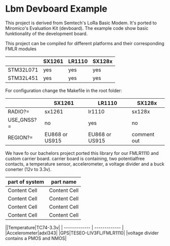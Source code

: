 # Lbm Devboard Example

This project is derived from Semtech's LoRa Basic Modem.
It's ported to Miromico's Evaluation Kit (devboard).
The example code show basic funktionality of the development board.


This project can be compiled for different platforms and their corresponding FMLR modules

||SX1261|LR1110|SX128x|
|-|-|-|-|
|STM32L071|yes|yes|yes|
|STM32L451|yes|yes|yes|

For configuration change the Makefile in the root folder:

||SX1261|LR1110|SX128x|
|-|-|-|-|
|RADIO?=|sx1261|lr1110|sx128x|
|USE_GNSS?=|no|yes|no|
|REGION?=|EU868 or US915|EU868 or US915|comment out|

We have fo our bachelors project ported this library for our FMLR1110  and custom carrier board.
carrier board is containing, two potentialfree contacts, a temperature sensor, accelerometer, a voltage divider and a buck conerter (12v to 3.3v).

| part of system  | part name |
| ------------- | ------------- |
| Content Cell  | Content Cell  |
| Content Cell  | Content Cell  |
| Content Cell  | Content Cell  |
| Content Cell  | Content Cell  |

||Temperature|TC74-3.3v|
| ------------- | ------------- |
|Accelerometer|adxl343|
|GPS|TESEO-LIV3FL/FMLR1110|
|voltage divider contains a PMOS and NMOS|

